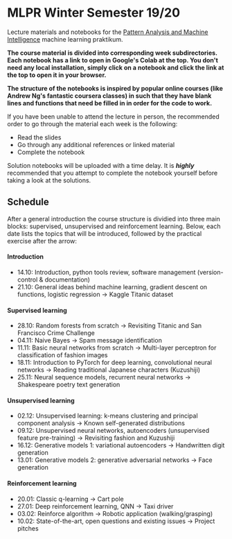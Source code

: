 # MLPR Winter Semester 19/20

Lecture materials and notebooks for the [Pattern Analysis and Machine Intelligence](https://qis.server.uni-frankfurt.de/qisserver/rds?state=verpublish&status=init&vmfile=no&publishid=287161&moduleCall=webInfo&publishConfFile=webInfo&publishSubDir=veranstaltung) machine learning praktikum. 

**The course material is divided into corresponding week subdirectories. Each notebook has a link to open in Google's Colab at the top. You don't need any local installation, simply click on a notebook and click the link at the top to open it in your browser.**

**The structure of the notebooks is inspired by popular online courses (like Andrew Ng's fantastic coursera classes) in such that they have blank lines and functions that need be filled in in order for the code to work.**

If you have been unable to attend the lecture in person, the recommended order to go through the material each week is the following:

* Read the slides
* Go through any additional references or linked material
* Complete the notebook

Solution notebooks will be uploaded with a time delay. It is ***highly*** recommended that you attempt to complete the notebook yourself before taking a look at the solutions.

## Schedule 
After a general introduction the course structure is dividied into three main blocks: supervised, unsupervised and reinforcement learning. 
Below, each date lists the topics that will be introduced, followed by the practical exercise after the arrow:

#### Introduction
* 14.10: Introduction, python tools review, software management (version-control & documentation)  
* 21.10: General ideas behind machine learning, gradient descent on functions, logistic regression -> Kaggle Titanic dataset

#### Supervised learning
* 28.10: Random forests from scratch -> Revisiting Titanic and San Francisco Crime Challenge
* 04.11: Naive Bayes -> Spam message identification 
* 11.11: Basic neural networks from scratch -> Multi-layer perceptron for classification of fashion images
* 18.11: Introduction to PyTorch for deep learning, convolutional neural networks -> Reading traditional Japanese characters (Kuzushiji)
* 25.11: Neural sequence models, recurrent neural networks -> Shakespeare poetry text generation

#### Unsupervised learning
* 02.12: Unsupervised learning: k-means clustering and principal component analysis -> Known self-generated distributions 
* 09.12: Unsupervised neural networks, autoencoders (unsupervised feature pre-training) -> Revisiting fashion and Kuzushiji
* 16.12: Generative models 1: variational autoencoders -> Handwritten digit generation
* 13.01: Generative models 2: generative adversarial networks -> Face generation

#### Reinforcement learning
* 20.01: Classic q-learning -> Cart pole
* 27.01: Deep reinforcement learning, QNN -> Taxi driver
* 03.02: Reinforce algorithm -> Robotic application (walking/grasping)
* 10.02: State-of-the-art, open questions and existing issues -> Project pitches 
